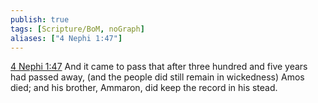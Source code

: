 ```yaml
---
publish: true
tags: [Scripture/BoM, noGraph]
aliases: ["4 Nephi 1:47"]
---
```

[4 Nephi 1:47](https://churchofjesuschrist.org/study/scriptures/bofm/4-ne/1?lang=eng&id=p47#p47) And it came to pass that after three hundred and five years had passed away, (and the people did still remain in wickedness) Amos died; and his brother, Ammaron, did keep the record in his stead.
